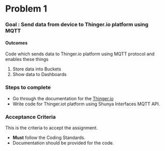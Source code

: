 # Problem 1

### Goal : Send data from device to Thinger.io platform using MQTT

#### Outcomes 
Code which sends data to Thinger.io platform using MQTT protocol and enables these things 
1. Store data into Buckets
2. Show data to Dashboards


### Steps to complete

- Go through the documentation for the [Thinger.io](https://docs.thinger.io/quick-sart/devices/mqtt)
- Write code for Thinger.iot platform using Shunya Interfaces MQTT API.

### Acceptance Criteria 
This is the criteria to accept the assignment.
- **Must** follow the Coding Standards.
- Documentation should be provided for the code.